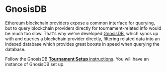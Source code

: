 # GnosisDB

Ethereum blockchain providers expose a common interface for querying, but to query blockchain providers directly for tournament-related info would be much too slow. That's why we've developed [GnosisDB](https://github.com/gnosis/gnosisdb), which syncs up with and queries a blockchain provider directly, filtering related data into an indexed database which provides great boosts in speed when querying the database.

Follow the GnosisDB [**Tournament Setup** instructions](https://github.com/gnosis/gnosisdb#tournament-setup). You will have an instance of GnosisDB set up.
